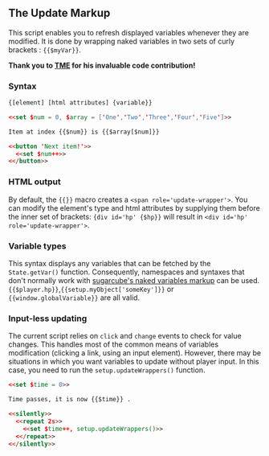 ## The Update Markup ##

This script enables you to refresh displayed variables whenever they are modified. It is done by wrapping naked variables in two sets of curly brackets : `{{$myVar}}`.

<b>Thank you to [TME](https://github.com/tmedwards) for his invaluable code contribution!</b>

### Syntax ###

```html
{[element] [html attributes] {variable}}
```

```html
<<set $num = 0, $array = ['One','Two','Three','Four','Five']>>

Item at index {{$num}} is {{$array[$num]}} 

<<button 'Next item!'>>
  <<set $num++>>
<</button>>
```

### HTML output ###

By default, the `{{}}` macro creates a `<span role='update-wrapper'>`. You can modify the element's type and html attributes by supplying them before the inner set of brackets: `{div id='hp' {$hp}}` will result in `<div id='hp' role='update-wrapper'>`.

### Variable types ###

This syntax displays any variables that can be fetched by the `State.getVar()` function.
Consequently, namespaces and syntaxes that don't normally work with [sugarcube's naked variables markup](https://www.motoslave.net/sugarcube/2/docs/#markup-naked-variable) can be used. `{{$player.hp}}`,`{{setup.myObject['someKey']}}` or `{{window.globalVariable}}` are all valid.

### Input-less updating ###

The current script relies on `click` and `change` events to check for value changes. This handles most of the common means of variables modification (clicking a link, using an input element).
However, there may be situations in which you want variables to update without player input. In this case, you need to run the `setup.updateWrappers()` function.

```html
<<set $time = 0>>

Time passes, it is now {{$time}} .

<<silently>>
  <<repeat 2s>>
    <<set $time++, setup.updateWrappers()>>
  <</repeat>>
<</silently>>
```

